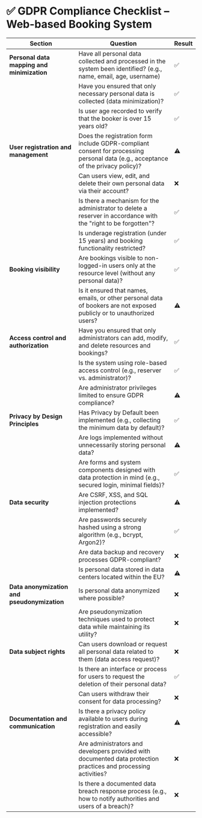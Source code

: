 # ✅ GDPR Compliance Checklist – Web-based Booking System

| Section                         | Question                                                                                          | Result |
|---------------------------------|---------------------------------------------------------------------------------------------------|--------|
| **Personal data mapping and minimization** | Have all personal data collected and processed in the system been identified? (e.g., name, email, age, username) | ✅ |
|                                 | Have you ensured that only necessary personal data is collected (data minimization)?             | ✅ |
|                                 | Is user age recorded to verify that the booker is over 15 years old?                             | ✅ |
| **User registration and management** | Does the registration form include GDPR-compliant consent for processing personal data (e.g., acceptance of the privacy policy)? | ⚠️ |
|                                 | Can users view, edit, and delete their own personal data via their account?                      | ❌ |
|                                 | Is there a mechanism for the administrator to delete a reserver in accordance with the "right to be forgotten"? | ✅ |
|                                 | Is underage registration (under 15 years) and booking functionality restricted?                  | ✅ |
| **Booking visibility**          | Are bookings visible to non-logged-in users only at the resource level (without any personal data)? | ✅ |
|                                 | Is it ensured that names, emails, or other personal data of bookers are not exposed publicly or to unauthorized users? | ⚠️ |
| **Access control and authorization** | Have you ensured that only administrators can add, modify, and delete resources and bookings?  | ✅ |
|                                 | Is the system using role-based access control (e.g., reserver vs. administrator)?                | ✅ |
|                                 | Are administrator privileges limited to ensure GDPR compliance?                                 | ⚠️ |
| **Privacy by Design Principles**| Has Privacy by Default been implemented (e.g., collecting the minimum data by default)?          | ✅ |
|                                 | Are logs implemented without unnecessarily storing personal data?                               | ⚠️ |
|                                 | Are forms and system components designed with data protection in mind (e.g., secured login, minimal fields)? | ✅ |
| **Data security**               | Are CSRF, XSS, and SQL injection protections implemented?                                        | ⚠️ |
|                                 | Are passwords securely hashed using a strong algorithm (e.g., bcrypt, Argon2)?                  | ✅ |
|                                 | Are data backup and recovery processes GDPR-compliant?                                          | ❌ |
|                                 | Is personal data stored in data centers located within the EU?                                  | ⚠️ |
| **Data anonymization and pseudonymization** | Is personal data anonymized where possible?                                                | ❌ |
|                                 | Are pseudonymization techniques used to protect data while maintaining its utility?             | ❌ |
| **Data subject rights**         | Can users download or request all personal data related to them (data access request)?          | ❌ |
|                                 | Is there an interface or process for users to request the deletion of their personal data?       | ✅ |
|                                 | Can users withdraw their consent for data processing?                                           | ❌ |
| **Documentation and communication** | Is there a privacy policy available to users during registration and easily accessible?        | ⚠️ |
|                                 | Are administrators and developers provided with documented data protection practices and processing activities? | ❌ |
|                                 | Is there a documented data breach response process (e.g., how to notify authorities and users of a breach)? | ❌ |
